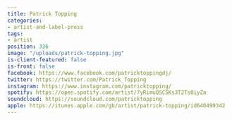 ```yaml
---
title: Patrick Topping
categories:
- artist-and-label-press
tags:
- artist
position: 336
image: "/uploads/patrick-topping.jpg"
is-client-featured: false
is-front: false
facebook: https://www.facebook.com/patricktoppingdj/
twitter: https://twitter.com/Patrick_Topping
instagram: https://www.instagram.com/patricktopping/
spotify: https://open.spotify.com/artist/7yRimuQSC5Ks3T2Ts0iyZa
soundcloud: https://soundcloud.com/patricktopping
apple: https://itunes.apple.com/gb/artist/patrick-topping/id640499342
---
```


